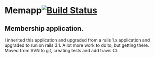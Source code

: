 # Memapp[![Build Status](https://travis-ci.org/petercunning/memapp.svg?branch=master)](https://travis-ci.org/petercunning/memapp)
## Membership application.
I inherited this application and upgraded from a rails 1.x application and upgraded to run on rails 3.1.
A lot more work to do to, but getting there.
Moved from SVN to git, creating tests and add travis CI.

